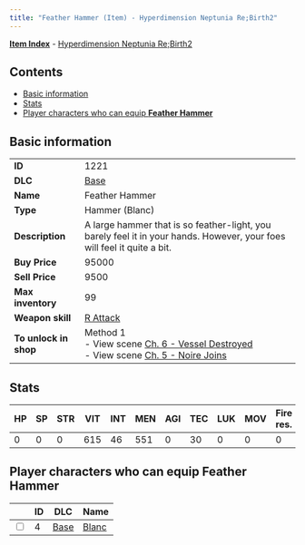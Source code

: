 ```yaml
---
title: "Feather Hammer (Item) - Hyperdimension Neptunia Re;Birth2"
---
```


[**Item Index**](/neptunia/rb2/item/index.html) - [Hyperdimension Neptunia Re;Birth2](/neptunia/rb2)

## Contents

- [Basic information](#basic-information)
- [Stats](#stats)
- [Player characters who can equip **Feather Hammer**](#player-characters-who-can-equip-feather-hammer)

## Basic information

|   |   |
| -- | -- |
| **ID** | 1221 |
| **DLC** | [Base](/neptunia/rb2/dlc/0-base.html) |
| **Name** | Feather Hammer |
| **Type** | Hammer (Blanc) |
| **Description** | A large hammer that is so feather-light, you barely feel it in your hands. However, your foes will feel it quite a bit. |
| **Buy Price** | 95000 |
| **Sell Price** | 9500 |
| **Max inventory** | 99 |
| **Weapon skill** | [R Attack](/neptunia/rb2/skill/0-1403-r-attack.html) |
| **To unlock in shop** | Method 1<br />- View scene [Ch. 6 - Vessel Destroyed](/neptunia/rb2/scene/0-451-ch-6-vessel-destroyed.html)<br />- View scene [Ch. 5 - Noire Joins](/neptunia/rb2/scene/0-377-ch-5-noire-joins.html) |

## Stats

| HP | SP | STR | VIT | INT | MEN | AGI | TEC | LUK | MOV | Fire res. | Ice res. | Wind res. | Lightning res. |
| -- | -- | --- | --- | --- | --- | --- | --- | --- | --- | --------- | -------- | --------- | -------------- |
| 0 | 0 | 0 | 615 | 46 | 551 | 0 | 30 | 0 | 0 | 0 | 0 | 0 | 0 |

## Player characters who can equip **Feather Hammer**

|    | ID | DLC | Name |
| -- | -- | --- | ---- |
| <input type="checkbox" id="rb2-player-0-4" class="trackbox" /> | 4 | [Base](/neptunia/rb2/dlc/0-base.html) | [Blanc](/neptunia/rb2/player/0-4-blanc.html) |
